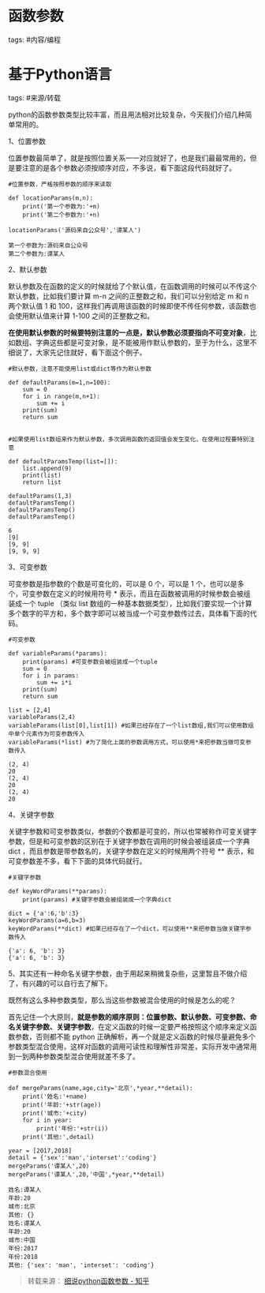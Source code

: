 # 函数参数

tags: #内容/编程 


# 基于Python语言



tags: #来源/转载 

python的函数参数类型比较丰富，而且用法相对比较复杂，今天我们介绍几种简单常用的。

  

1、位置参数

位置参数最简单了，就是按照位置关系一一对应就好了，也是我们最最常用的，但是要注意的是各个参数必须按顺序对应，不多说，看下面这段代码就好了。

```text
#位置参数，严格按照参数的顺序来读取

def locationParams(m,n):
    print('第一个参数为:'+m)
    print('第二个参数为:'+n)

locationParams('源码来自公众号','谭某人')
```

  

```text
第一个参数为:源码来自公众号
第二个参数为:谭某人
```

  

2、默认参数

默认参数及在函数的定义的时候就给了个默认值，在函数调用的时候可以不传这个默认参数，比如我们要计算 m-n 之间的正整数之和，我们可以分别给定 m 和 n 两个默认值 1 和 100，这样我们再调用该函数的时候即使不传任何参数，该函数也会使用默认值来计算 1-100 之间的正整数之和。

**在使用默认参数的时候要特别注意的一点是，默认参数必须要指向不可变对象**，比如数组、字典这些都是可变对象，是不能被用作默认参数的，至于为什么，这里不细说了，大家先记住就好，看下面这个例子。

```text
#默认参数，注意不能使用list或dict等作为默认参数

def defaultParams(m=1,n=100):
    sum = 0
    for i in range(m,n+1):
        sum += i
    print(sum)
    return sum


#如果使用list数组来作为默认参数，多次调用函数的返回值会发生变化，在使用过程要特别注意

def defaultParamsTemp(list=[]):
    list.append(9)
    print(list)
    return list

defaultParams(1,3)
defaultParamsTemp()
defaultParamsTemp()
defaultParamsTemp()
```

  

```text
6
[9]
[9, 9]
[9, 9, 9]
```

  

3、可变参数

可变参数是指参数的个数是可变化的，可以是 0 个，可以是 1 个，也可以是多个，可变参数在定义的时候用符号 * 表示，而且在函数被调用的时候参数会被组装成一个 tuple （类似 list 数组的一种基本数据类型），比如我们要实现一个计算多个数字的平方和，多个数字即可以被当成一个可变参数传过去，具体看下面的代码。

```text
#可变参数

def variableParams(*params):
    print(params) #可变参数会被组装成一个tuple
    sum = 0
    for i in params:
        sum += i*i
    print(sum)
    return sum

list = [2,4]
variableParams(2,4)
variableParams(list[0],list[1]) #如果已经存在了一个list数组,我们可以使用数组中单个元素作为可变参数传入
variableParams(*list) #为了简化上面的参数调用方式，可以使用*来把参数当做可变参数传入
```

  

```text
(2, 4)
20
(2, 4)
20
(2, 4)
20
```

  

4、关键字参数

关键字参数和可变参数类似，参数的个数都是可变的，所以也常被称作可变关键字参数，但是和可变参数的区别在于关键字参数在调用的时候会被组装成一个字典 dict ，而且参数是带参数名的，关键字参数在定义的时候用两个符号 ** 表示，和可变参数差不多，看下下面的具体代码就行。

```text
#关键字参数

def keyWordParams(**params):
    print(params) #关键字参数会被组装成一个字典dict   

dict = {'a':6,'b':3}
keyWordParams(a=6,b=3)
keyWordParams(**dict) #如果已经存在了一个dict，可以使用**来把参数当做关键字参数传入
```

  

```text
{'a': 6, 'b': 3}
{'a': 6, 'b': 3}
```

  

5、其实还有一种命名关键字参数，由于用起来稍微复杂些，这里暂且不做介绍了，有兴趣的可以自行去了解下。

既然有这么多种参数类型，那么当这些参数被混合使用的时候是怎么的呢？

首先记住一个大原则，**就是参数的顺序原则：位置参数、默认参数、可变参数、命名关键字参数、关键字参数**，在定义函数的时候一定要严格按照这个顺序来定义函数参数，否则都不能 python 正确解析，再一个就是定义函数的时候尽量避免多个参数类型混合使用，这样对函数的调用可读性和理解性非常差，实际开发中通常用到一到两种参数类型混合使用就差不多了。

```text
#参数混合使用

def mergeParams(name,age,city='北京',*year,**detail):
    print('姓名:'+name)
    print('年龄:'+str(age))
    print('城市:'+city)
    for i in year:
        print('年份:'+str(i))
    print('其他:',detail)

year = [2017,2018]
detail = {'sex':'man','interset':'coding'}
mergeParams('谭某人',20)
mergeParams('谭某人',20,'中国',*year,**detail)
```

  

```text
姓名:谭某人
年龄:20
城市:北京
其他: {}
姓名:谭某人
年龄:20
城市:中国
年份:2017
年份:2018
其他: {'sex': 'man', 'interset': 'coding'}
```

> 转载来源：
[细说python函数参数 - 知乎](https://zhuanlan.zhihu.com/p/52489800)